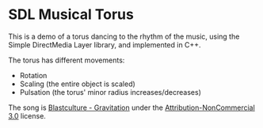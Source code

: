 # SDL Musical Torus

This is a demo of a torus dancing to the rhythm of the music, using the Simple DirectMedia Layer library, and implemented in C++.

The torus has different movements:
- Rotation
- Scaling (the entire object is scaled)
- Pulsation (the torus' minor radius increases/decreases)

The song is [Blastculture - Gravitation](https://freemusicarchive.org/music/Blastculture/Best_Bytes_Volume_4/08_blastculture_gravitation) under the [Attribution-NonCommercial 3.0](https://creativecommons.org/licenses/by-nc/3.0/) license.
